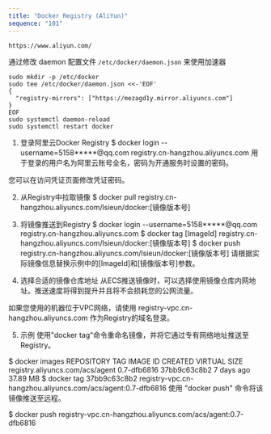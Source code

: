 ```yaml
---
title: "Docker Registry (AliYun)"
sequence: "101"
---
```


```text
https://www.aliyun.com/
```

通过修改 daemon 配置文件 `/etc/docker/daemon.json` 来使用加速器

```text
sudo mkdir -p /etc/docker
sudo tee /etc/docker/daemon.json <<-'EOF'
{
  "registry-mirrors": ["https://mezagd1y.mirror.aliyuncs.com"]
}
EOF
sudo systemctl daemon-reload
sudo systemctl restart docker
```

1. 登录阿里云Docker Registry
$ docker login --username=5158*****@qq.com registry.cn-hangzhou.aliyuncs.com
用于登录的用户名为阿里云账号全名，密码为开通服务时设置的密码。

您可以在访问凭证页面修改凭证密码。

2. 从Registry中拉取镜像
   $ docker pull registry.cn-hangzhou.aliyuncs.com/lsieun/docker:[镜像版本号]
3. 将镜像推送到Registry
   $ docker login --username=5158*****@qq.com registry.cn-hangzhou.aliyuncs.com
   $ docker tag [ImageId] registry.cn-hangzhou.aliyuncs.com/lsieun/docker:[镜像版本号]
   $ docker push registry.cn-hangzhou.aliyuncs.com/lsieun/docker:[镜像版本号]
   请根据实际镜像信息替换示例中的[ImageId]和[镜像版本号]参数。

4. 选择合适的镜像仓库地址
   从ECS推送镜像时，可以选择使用镜像仓库内网地址。推送速度将得到提升并且将不会损耗您的公网流量。

如果您使用的机器位于VPC网络，请使用 registry-vpc.cn-hangzhou.aliyuncs.com 作为Registry的域名登录。

5. 示例
   使用"docker tag"命令重命名镜像，并将它通过专有网络地址推送至Registry。

$ docker images
REPOSITORY                                                         TAG                 IMAGE ID            CREATED             VIRTUAL SIZE
registry.aliyuncs.com/acs/agent                                    0.7-dfb6816         37bb9c63c8b2        7 days ago          37.89 MB
$ docker tag 37bb9c63c8b2 registry-vpc.cn-hangzhou.aliyuncs.com/acs/agent:0.7-dfb6816
使用 "docker push" 命令将该镜像推送至远程。

$ docker push registry-vpc.cn-hangzhou.aliyuncs.com/acs/agent:0.7-dfb6816
